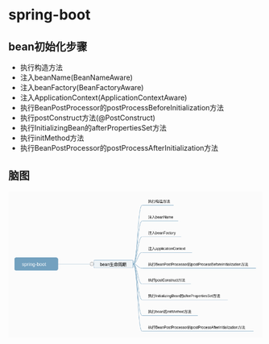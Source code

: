 # spring-boot

## bean初始化步骤

- 执行构造方法
- 注入beanName(BeanNameAware)
- 注入beanFactory(BeanFactoryAware)
- 注入ApplicationContext(ApplicationContextAware)
- 执行BeanPostProcessor的postProcessBeforeInitialization方法
- 执行postConstruct方法(@PostConstruct)
- 执行InitializingBean的afterPropertiesSet方法
- 执行initMethod方法
- 执行BeanPostProcessor的postProcessAfterInitialization方法

## 脑图
![avatar](../screenshots/基础篇/spring-boot/spring-boot.png)